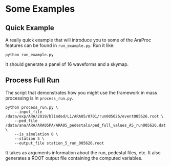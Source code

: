 # Some Examples

## Quick Example

A really quick example that will introduce you to some of the AraProc features
can be found in `run_example.py`. Run it like:
```
python run_example.py
```
It should generate a panel of 16 waveforms and a skymap.

## Process Full Run

The script that demonstrates how you might use the framework in mass processing
is in `process_run.py`.

```
python process_run.py \
    --input_file /data/exp/ARA/2019/blinded/L1/ARA05/0701/run005626/event005626.root \
    --ped_file /data/ana/ARA/ARA05PA/ARA05_pedestals/ped_full_values_A5_run005626.dat \
    --is_simulation 0 \
    --station 5 \
    --output_file station_5_run_005626.root
```

It takes as arguments information about the run, pedestal files, etc.
It also generates a ROOT output file containing the computed variables.
